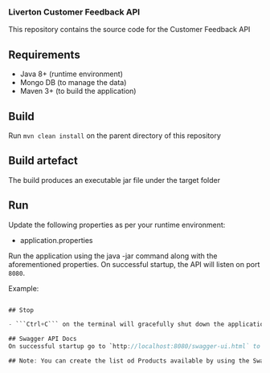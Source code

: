 ### Liverton Customer Feedback API
This repository contains the source code for the Customer Feedback API

## Requirements
- Java 8+ (runtime environment)
- Mongo DB (to manage the data)
- Maven 3+ (to build the application)

## Build
Run ```mvn clean install``` on the parent directory of this repository

## Build artefact
The build produces an executable jar file under the target folder

## Run
Update the following properties as per your runtime environment:

- application.properties

Run the application using the java -jar command along with the aforementioned properties.
On successful startup, the API will listen on port `8080`.

Example:

``` java -jar target/ustomer_feedback-0.0.1-SNAPSHOT.jar

## Stop

- ```Ctrl+C``` on the terminal will gracefully shut down the application

## Swagger API Docs
On successful startup go to `http://localhost:8080/swagger-ui.html` to view the API docs and try it out yourself.

## Note: You can create the list od Products available by using the Swagger.